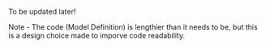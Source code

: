 To be updated later!


Note - The code (Model Definition) is lengthier than it needs to be, but this is a design choice made to imporve code readability.
